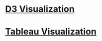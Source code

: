 <!-- <style>
body {
    background-color: lightblue;
}
</style> -->

<h1>
  <a href="/dataVis/d3/index.html">D3 Visualization</a>
</h1>

<h1> 
  <a href="https://public.tableau.com/profile/everette4630#!/vizhome/hw3_13/Dashboard1">Tableau Visualization</a>
</h1>

